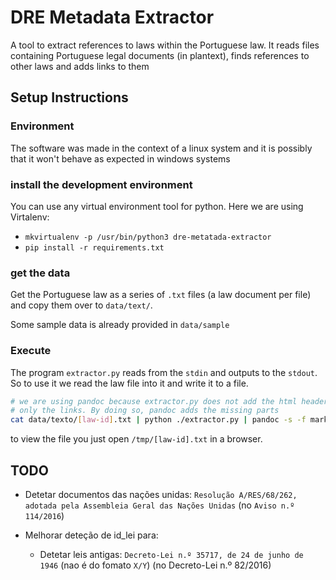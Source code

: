 DRE Metadata Extractor
======================

A tool to extract references to laws within the Portuguese law. It
reads files containing Portuguese legal documents (in plantext), finds
references to other laws and adds links to them


Setup Instructions
-------------

### Environment
The software was made in the context of a linux system and it is
possibly that it won't behave as expected in windows systems

### install the development environment
You can use any virtual environment tool for python. Here we are using Virtalenv:
- `mkvirtualenv -p /usr/bin/python3 dre-metatada-extractor`
- `pip install -r requirements.txt`

### get the data
Get the Portuguese law as a series of `.txt` files
(a law document per file) and copy them over to `data/text/`.

Some sample data is already provided in `data/sample`

### Execute

The program `extractor.py` reads from the `stdin` and outputs to the `stdout`.
So to use it we read the law file into it and write it to a file.

``` bash
# we are using pandoc because extractor.py does not add the html header and encoding
# only the links. By doing so, pandoc adds the missing parts
cat data/texto/[law-id].txt | python ./extractor.py | pandoc -s -f markdown -t html > /tmp/$(basename $1).html
```

to view the file you just open `/tmp/[law-id].txt` in a browser.

## TODO

* Detetar documentos das nações unidas:
    `Resolução A/RES/68/262, adotada pela Assembleia Geral das Nações Unidas` (no `Aviso n.º 114/2016`)

* Melhorar deteção de id_lei para:

  * Detetar leis antigas:
      `Decreto-Lei n.º 35717, de 24 de junho de 1946` (nao é do fomato `X/Y`) (no Decreto-Lei n.º 82/2016)

